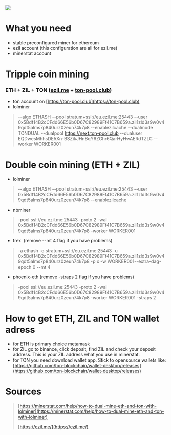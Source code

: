 ![](https://komarev.com/ghpvc/?username=Matejzz90&label=Tipple-coin-mining)

# What you need

*   stable preconfigured miner for ethereum
*   ezil account (this configuration are all for ezil.me)
*   minerstat account

# Tripple coin mining

### ETH + ZIL + TON ([ezil.me](https://ezil.me/) + [ton-pool.club](https://ton-pool.club))

*   ton account on [https://ton-pool.club](https://ton-pool.club)
*   lolminer

> \--algo ETHASH --pool stratum+ssl://eu.ezil.me:25443 --user 0x5Bdf14B2cCFdd66E56b0D67C82989Ff41C7B659a.zil1zld3s9w0v49qdt5alms7p840urz0zeun74k7p8 --enablezilcache --dualmode TONDUAL --dualpool https://next.ton-pool.club⁣ --dualuser EQDwesMhhsDE5Xn-BSZikJHnBqY6ZGhr6QarHyHwAERdTZLC --worker WORKER001

# Double coin mining (ETH + ZIL)

*   lolminer

> \--algo ETHASH --pool stratum+ssl://eu.ezil.me:25443 --user 0x5Bdf14B2cCFdd66E56b0D67C82989Ff41C7B659a.zil1zld3s9w0v49qdt5alms7p840urz0zeun74k7p8 --enablezilcache

*   nbminer

> \-pool ssl://eu.ezil.me:25443 -proto 2 -wal 0x5Bdf14B2cCFdd66E56b0D67C82989Ff41C7B659a.zil1zld3s9w0v49qdt5alms7p840urz0zeun74k7p8 -worker WORKER001

*   trex  (remove --mt 4​ flag if you have problems)

> \-a ethash -o stratum+ssl://eu.ezil.me:25443 -u 0x5Bdf14B2cCFdd66E56b0D67C82989Ff41C7B659a.zil1zld3s9w0v49qdt5alms7p840urz0zeun74k7p8 -p x -w WORKER001--extra-dag-epoch 0 --mt 4​

*   phoenix-eth (remove -straps 2 flag if you have problems)

> \-pool ssl://eu.ezil.me:25443 -proto 2 -wal 0x5Bdf14B2cCFdd66E56b0D67C82989Ff41C7B659a.zil1zld3s9w0v49qdt5alms7p840urz0zeun74k7p8 -worker WORKER001 -straps 2​

# How to get ETH, ZIL and TON wallet adress

*   for ETH is primary choice metamask
*   for ZIL go to binance, click deposit, find ZIL and check your deposit address. This is your ZIL address what you use in minerstat.
*   for TON you need download wallet app. Stick to opensource wallets like: [https://github.com/ton-blockchain/wallet-desktop/releases](https://github.com/ton-blockchain/wallet-desktop/releases)

# Sources

> [https://minerstat.com/help/how-to-dual-mine-eth-and-ton-with-lolminer](https://minerstat.com/help/how-to-dual-mine-eth-and-ton-with-lolminer)
> 
> [https://ezil.me/](https://ezil.me/)
